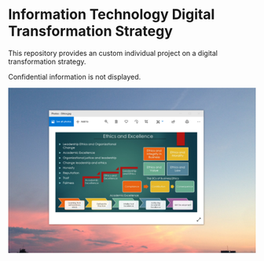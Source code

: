 # Information Technology Digital Transformation Strategy

This repository provides an custom individual project on a digital transformation strategy. 

Confidential information is not displayed.

![image](EthicsandExcellence.png)


